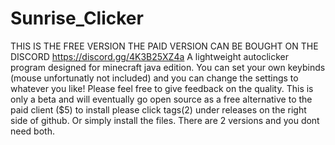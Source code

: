 # Sunrise_Clicker
THIS IS THE FREE VERSION THE PAID VERSION CAN BE BOUGHT ON THE DISCORD https://discord.gg/4K3B25XZ4a
A lightweight autoclicker program designed for minecraft java edition. You can set your own keybinds (mouse unfortunatly not included) and you can change the settings to whatever you like! Please feel free to give feedback on the quality. This is only a beta and will eventually go open source as a free alternative to the paid client ($5)
to install please click tags(2) under releases on the right side of github. Or simply install the files. There are 2 versions and you dont need both.
